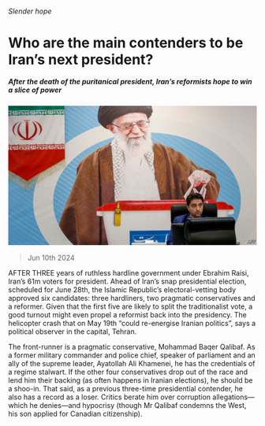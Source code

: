 ###### Slender hope

# Who are the main contenders to be Iran’s next president? 

##### After the death of the puritanical president, Iran’s reformists hope to win a slice of power 

![image](images/20240615_MAP502.jpg) 

> Jun 10th 2024 

AFTER THREE years of ruthless hardline government under Ebrahim Raisi, Iran’s 61m voters  for president. Ahead of Iran’s snap presidential election, scheduled for June 28th, the Islamic Republic’s electoral-vetting body approved six candidates: three hardliners, two pragmatic conservatives and a reformer. Given that the first five are likely to split the traditionalist vote, a good turnout might even propel a reformist back into the presidency. The helicopter crash that  on May 19th “could re-energise Iranian politics”, says a political observer in the capital, Tehran.

The front-runner is a pragmatic conservative, Mohammad Baqer Qalibaf. As a former military commander and police chief, speaker of parliament and an ally of the supreme leader, Ayatollah Ali Khamenei, he has the credentials of a regime stalwart. If the other four conservatives drop out of the race and lend him their backing (as often happens in Iranian elections), he should be a shoo-in. That said, as a previous three-time presidential contender, he also has a record as a loser. Critics berate him over corruption allegations—which he denies—and hypocrisy (though Mr Qalibaf condemns the West, his son applied for Canadian citizenship). 

